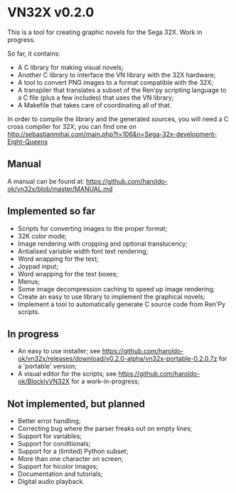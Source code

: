 VN32X v0.2.0
============

This is a tool for creating graphic novels for the Sega 32X.
Work in progress.

So far, it contains:
* A C library for making visual novels;
* Another C library to interface the VN library with the 32X hardware;
* A tool to convert PNG images to a format compatible with the 32X;
* A transpiler that translates a subset of the Ren'py scripting language to a C file (plus a few includes) that uses the VN library;
* A Makefile that takes care of coordinating all of that.
 
In order to compile the library and the generated sources, you will need a C cross compiler for 32X; you can find one on http://sebastianmihai.com/main.php?t=106&n=Sega-32x-development-Eight-Queens

Manual
------

A manual can be found at: https://github.com/haroldo-ok/vn32x/blob/master/MANUAL.md

Implemented so far
------------------

* Scripts for converting images to the proper format;
* 32K color mode;
* Image rendering with cropping and optional translucency;
* Antialised variable width font text rendering;
* Word wrapping for the text;
* Joypad input;
* Word wrapping for the text boxes;
* Menus;
* Some image decompression caching to speed up image rendering;
* Create an easy to use library to implement the graphical novels;
* Implement a tool to automatically generate C source code from Ren'Py scripts.

In progress
-----------
* An easy to use installer; see https://github.com/haroldo-ok/vn32x/releases/download/v0.2.0-alpha/vn32x-portable-0.2.0.7z for a 'portable' version;
* A visual editor for the scripts; see https://github.com/haroldo-ok/BlocklyVN32X for a work-in-progress;

Not implemented, but planned
----------------------------
* Better error handling;
* Correcting bug where the parser freaks out on empty lines;
* Support for variables;
* Support for conditionals;
* Support for a (limited) Python subset;
* More than one character on screen;
* Support for hicolor images;
* Documentation and tutorials;
* Digital audio playback.

